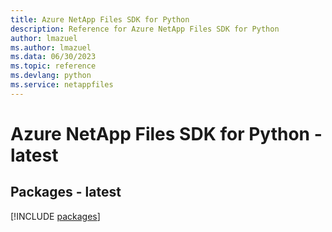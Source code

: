 ```yaml
---
title: Azure NetApp Files SDK for Python
description: Reference for Azure NetApp Files SDK for Python
author: lmazuel
ms.author: lmazuel
ms.data: 06/30/2023
ms.topic: reference
ms.devlang: python
ms.service: netappfiles
---
```

# Azure NetApp Files SDK for Python - latest
## Packages - latest
[!INCLUDE [packages](netapp-files-index.md)]